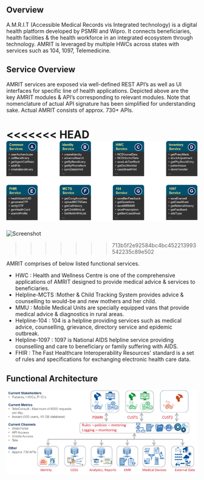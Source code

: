 ##  Overview
A.M.R.I.T (Accessible Medical Records vis Integrated technology) is a digital health platform developed by PSMRI and Wipro. It connects beneficiaries, health facilities & the health workforce in an integrated ecosystem through technology. AMRIT is leveraged by multiple HWCs across states with services such as 104, 1097, Telemedicine.

## Service Overview
AMRIT services are exposed via well-defined REST API’s as well as UI interfaces for specific line of health applications. Depicted above are the key AMRIT modules & API’s corresponding to relevant modules. Note that nomenclature of actual API signature has been simplified for understanding sake. Actual AMRIT consists of approx. 730+ APIs.

<<<<<<< HEAD
![amrit-image](./img/services-overview.png)
=======
![Screenshot](/module-guides/img/services-overview.png)
>>>>>>> 713b5f2e92584bc4bc452213993542235c89e502

AMRIT comprises of below listed functional services.

- HWC : Health and Wellness Centre is one of the comprehensive applications of AMRIT designed to provide medical
advice & services to beneficiaries.
- Helpline-MCTS :Mother & Child Tracking System provides advice & counselling to would-be and new mothers and her child.
- MMU : Mobile Medical Units are specially equipped vans that provide medical advice & diagnostics in rural areas.
- Helpline-104 : 104 is a helpline providing services such as medical advice, counselling, grievance, directory service and
epidemic outbreak.
- Helpline-1097 : 1097 is National AIDS helpline service providing counselling and care to beneficiary or family suffering with AIDS.
- FHIR : The Fast Healthcare Interoperability Resources' standard is a set of rules and specifications for exchanging electronic health care data.

## Functional Architecture

![amrit-image](./img/functional-architecture.png)
